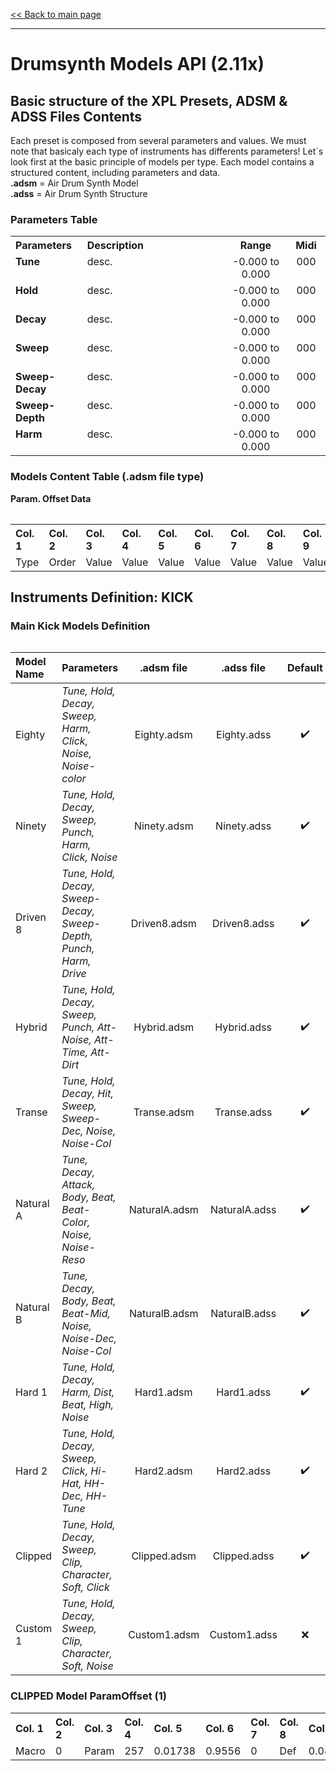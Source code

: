 [<< Back to main page](/../..)

---

# Drumsynth Models API (2.11x)

## Basic structure of the XPL Presets, ADSM & ADSS Files Contents

Each preset is composed from several parameters and values. We must note that basicaly each type of instruments has differents parameters! Let´s look first at the basic principle of models per type. Each model contains a structured content, including parameters and data.<br>
**.adsm** = Air Drum Synth Model<br>
**.adss** = Air Drum Synth Structure

### Parameters Table

<table>
<tr>
<th align="left", width="130">Parameters</th>
<th align="left", width="650">Description</th>
<th align="center", width="180">Range</th>
<th align="center", width="90">Midi</th>
</tr>
<tr>
 <td  valign="top"><b>Tune</b></td>
 <td align="left"  valign="top">desc.</td><td align="center"  valign="top">-0.000 to 0.000</td><td align="center"  valign="top">000</td>
</tr>
<tr>
 <td  valign="top"><b>Hold</b></td>
 <td align="left"  valign="top">desc.</td><td align="center"  valign="top">-0.000 to 0.000</td><td align="center"  valign="top">000</td>
</tr>
<tr>
 <td  valign="top"><b>Decay</b></td>
 <td align="left"  valign="top">desc.</td><td align="center"  valign="top">-0.000 to 0.000</td><td align="center"  valign="top">000</td>
</tr>
<tr>
 <td  valign="top"><b>Sweep</b></td>
 <td align="left"  valign="top">desc.</td><td align="center"  valign="top">-0.000 to 0.000</td><td align="center"  valign="top">000</td>
</tr>
<tr>
 <td  valign="top"><b>Sweep-Decay</b></td>
 <td align="left"  valign="top">desc.</td><td align="center"  valign="top">-0.000 to 0.000</td><td align="center"  valign="top">000</td>
</tr>
<tr>
 <td  valign="top"><b>Sweep-Depth</b></td>
 <td align="left"  valign="top">desc.</td><td align="center"  valign="top">-0.000 to 0.000</td><td align="center"  valign="top">000</td>
</tr>
<tr>
 <td  valign="top"><b>Harm</b></td>
 <td align="left"  valign="top">desc.</td><td align="center"  valign="top">-0.000 to 0.000</td><td align="center"  valign="top">000</td>
</tr>
<table>

### Models Content Table (.adsm file type)
 
**Param. Offset Data**
 
<table>
<tr>
<th align="left", width="100">Col. 1</th>
<th align="left", width="100">Col. 2</th>
<th align="left", width="100">Col. 3</th>
<th align="left", width="100">Col. 4</th>
<th align="left", width="100">Col. 5</th>
<th align="left", width="100">Col. 6</th>
<th align="left", width="100">Col. 7</th>
<th align="left", width="100">Col. 8</th>
<th align="left", width="100">Col. 9</th>
<th align="left", width="100">Col. 10</th>
</tr>
<tr>
 <td>Type</td>
 <td>Order</td>
 <td>Value</td>
 <td>Value</td>
 <td>Value</td>
 <td>Value</td>
 <td>Value</td>
 <td>Value</td>
 <td>Value</td>
 <td>Name</td>
</tr>
<table>
 
 
## Instruments Definition: KICK
  
### Main Kick Models Definition

Model Name | Parameters | .adsm file | .adss file | Default |
:--------------------------------------- | :--- | :---: | :---: |:---: |
Eighty | *Tune, Hold, Decay, Sweep, Harm, Click, Noise, Noise-color* | Eighty.adsm | Eighty.adss |:heavy_check_mark: |
Ninety | *Tune, Hold, Decay, Sweep, Punch, Harm, Click, Noise* | Ninety.adsm | Ninety.adss |:heavy_check_mark: |
Driven 8 | *Tune, Hold, Decay, Sweep-Decay, Sweep-Depth, Punch, Harm, Drive* | Driven8.adsm | Driven8.adss |:heavy_check_mark: |
Hybrid | *Tune, Hold, Decay, Sweep, Punch, Att-Noise, Att-Time, Att-Dirt* | Hybrid.adsm | Hybrid.adss |:heavy_check_mark: |
Transe | *Tune, Hold, Decay, Hit, Sweep, Sweep-Dec, Noise, Noise-Col* | Transe.adsm | Transe.adss |:heavy_check_mark: |
Natural A | *Tune, Decay, Attack, Body, Beat, Beat-Color, Noise, Noise-Reso* | NaturalA.adsm | NaturalA.adss |:heavy_check_mark: |
Natural B | *Tune, Decay, Body, Beat, Beat-Mid, Noise, Noise-Dec, Noise-Col* | NaturalB.adsm | NaturalB.adss |:heavy_check_mark: |
Hard 1 | *Tune, Hold, Decay, Harm, Dist, Beat, High, Noise* | Hard1.adsm | Hard1.adss |:heavy_check_mark: |
Hard 2 | *Tune, Hold, Decay, Sweep, Click, Hi-Hat, HH-Dec, HH-Tune* | Hard2.adsm | Hard2.adss |:heavy_check_mark: |
Clipped | *Tune, Hold, Decay, Sweep, Clip, Character, Soft, Click* | Clipped.adsm | Clipped.adss |:heavy_check_mark: |
Custom 1 | *Tune, Hold, Decay, Sweep, Clip, Character, Soft, Noise* | Custom1.adsm | Custom1.adss |:x: |

### CLIPPED Model ParamOffset (1)
 
<table>
<tr>
<th align="left", width="100">Col. 1</th>
<th align="left", width="100">Col. 2</th>
<th align="left", width="100">Col. 3</th>
<th align="left", width="100">Col. 4</th>
<th align="left", width="100">Col. 5</th>
<th align="left", width="100">Col. 6</th>
<th align="left", width="100">Col. 7</th>
<th align="left", width="100">Col. 8</th>
<th align="left", width="100">Col. 9</th>
<th align="left", width="100">Col. 10</th>
</tr>
<tr>
 <td>Macro</td>
 <td>0</td>
 <td>Param</td>
 <td>257</td>
 <td>0.01738</td>
 <td>0.9556</td>
 <td>0</td>
 <td>Def</td>
 <td>0.0805</td>
 <td>Tune</td>
</tr>
<table> 
 
 

